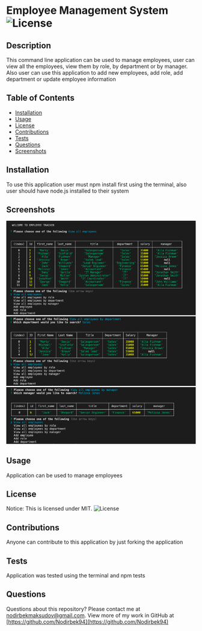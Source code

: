 # Employee Management System ![License](https://img.shields.io/static/v1?label=MIT&message=license&color=red)

## Description
This command line application can be used to manage employees, user can view all the employees, view them by role, by department or by manager. Also user can use this application to add new employees, add role, add department or update employee information


## Table of Contents
* [Installation](#installation)
* [Usage](#usage)
* [License](#license)
* [Contributions](#contributions)
* [Tests](#tests)
* [Questions](#questions)
* [Screenshots](#screenshots)

## Installation
To use this application user must npm install first using the terminal, also user should have node.js installed to their system

## Screenshots
<img src="./assests/Screen%20Shot%202020-10-06%20at%207.46.17%20PM.png">
<img src="./assests/Screen%20Shot%202020-10-06%20at%207.46.45%20PM.png">
<img src="./assests/Screen%20Shot%202020-10-06%20at%207.47.24%20PM.png">

## Usage
Application can be used to manage employees


## License
Notice: This is licensed under MIT.
![License](https://img.shields.io/static/v1?label=MIT&message=license&color=red)


## Contributions
Anyone can contribute to this application by just forking the application


## Tests
Application was tested using the terminal and npm tests


## Questions
Questions about this repository? Please contact me at [nodirbekmaksudov@gmail.com](mailto:nodirbekmaksudov@gmail.com). View more of my work in GitHub at [https://github.com/Nodirbek94](https://github.com/Nodirbek94) 

